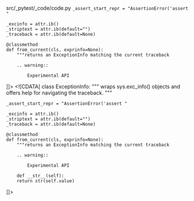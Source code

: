 <change>
<file change-number-for-this-file="1">src/_pytest/_code/code.py</file>
<original line-count="16" no-ellipsis="true"><![CDATA[
class ExceptionInfo:
    """ wraps sys.exc_info() objects and offers
        help for navigating the traceback.
    """

    _assert_start_repr = "AssertionError('assert "

    _excinfo = attr.ib()
    _striptext = attr.ib(default="")
    _traceback = attr.ib(default=None)

    @classmethod
    def from_current(cls, exprinfo=None):
        """returns an ExceptionInfo matching the current traceback

        .. warning::

            Experimental API
]]></original>
<modified no-ellipsis="true"><![CDATA[
class ExceptionInfo:
    """ wraps sys.exc_info() objects and offers
        help for navigating the traceback.
    """

    _assert_start_repr = "AssertionError('assert "

    _excinfo = attr.ib()
    _striptext = attr.ib(default="")
    _traceback = attr.ib(default=None)

    @classmethod
    def from_current(cls, exprinfo=None):
        """returns an ExceptionInfo matching the current traceback

        .. warning::

            Experimental API

        def __str__(self):
        return str(self.value)
]]></modified>
</change>
